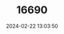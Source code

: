 ---
title: "16690"
category: "Peromyscus slevini"
draft: false
date: 2024-02-22 13:03:50
languages:
  English: ["Slevin's Mouse", "Slevins's Mouse", "Catalina Deer Mouse"]
---